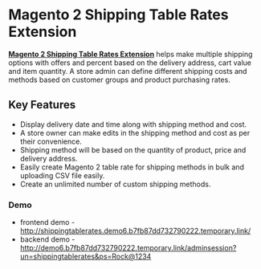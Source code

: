 <body>
	<main>
		<div class="content-wrapper">
			<div class="content-inner">
				<h1>Magento 2 Shipping Table Rates Extension</h1>
				<p><strong><a href="https://www.mageants.com/shipping-table-rates-for-magento-2.html">Magento 2 Shipping Table Rates Extension</a></strong> helps make multiple shipping options with offers and percent based on the delivery address, cart value and item quantity. A store admin can define different shipping costs and methods based on customer groups and product purchasing rates.</p>
				<div class="features-wrapper">
					<h2>Key Features</h2>
					<ul>
						<li>Display delivery date and time along with shipping method and cost.</li>
						<li>A store owner can make edits in the shipping method and cost as per their convenience.</li>
						<li>Shipping method will be based on the quantity of product, price and delivery address.</li>
						<li>Easily create Magento 2 table rate for shipping methods in bulk and uploading CSV file easily.</li>
						<li>Create an unlimited number of custom shipping methods.</li>
					</ul>
				</div>
				<div class="more-features">
					<h3>Demo</h3>
					<ul>
						<li>frontend demo - <a href="http://shippingtablerates.demo6.b7fb87dd732790222.temporary.link/">http://shippingtablerates.demo6.b7fb87dd732790222.temporary.link/</a></li>
						<li>backend demo - <a href="http://demo6.b7fb87dd732790222.temporary.link/adminsession?un=shippingtablerates&ps=Rock@1234">http://demo6.b7fb87dd732790222.temporary.link/adminsession?un=shippingtablerates&ps=Rock@1234</a></li>
					</ul>
				</div>
			</div>
		</div>
	</main>
</body>
